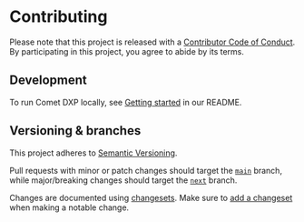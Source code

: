 # Contributing

Please note that this project is released with a [Contributor Code of Conduct](CODE-OF-CONDUCT.md).  
By participating in this project, you agree to abide by its terms.

## Development

To run Comet DXP locally, see [Getting started](README.md#getting-started) in our README.

## Versioning & branches

This project adheres to [Semantic Versioning](https://semver.org/spec/v2.0.0.html).

Pull requests with minor or patch changes should target the [`main`](https://github.com/vivid-planet/comet/tree/main) branch, while major/breaking changes should target the [`next`](https://github.com/vivid-planet/comet/tree/next) branch.

Changes are documented using [changesets](https://github.com/changesets/changesets). Make sure to [add a changeset](https://github.com/changesets/changesets/blob/main/docs/adding-a-changeset.md) when making a notable change.
